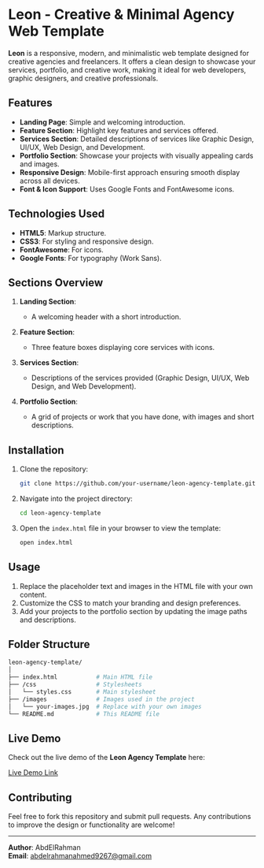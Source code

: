 
# Leon - Creative & Minimal Agency Web Template

**Leon** is a responsive, modern, and minimalistic web template designed for creative agencies and freelancers. It offers a clean design to showcase your services, portfolio, and creative work, making it ideal for web developers, graphic designers, and creative professionals.

## Features

- **Landing Page**: Simple and welcoming introduction.
- **Feature Section**: Highlight key features and services offered.
- **Services Section**: Detailed descriptions of services like Graphic Design, UI/UX, Web Design, and Development.
- **Portfolio Section**: Showcase your projects with visually appealing cards and images.
- **Responsive Design**: Mobile-first approach ensuring smooth display across all devices.
- **Font & Icon Support**: Uses Google Fonts and FontAwesome icons.

## Technologies Used

- **HTML5**: Markup structure.
- **CSS3**: For styling and responsive design.
- **FontAwesome**: For icons.
- **Google Fonts**: For typography (Work Sans).

## Sections Overview

1. **Landing Section**:
    - A welcoming header with a short introduction.
  
2. **Feature Section**:
    - Three feature boxes displaying core services with icons.

3. **Services Section**:
    - Descriptions of the services provided (Graphic Design, UI/UX, Web Design, and Web Development).

4. **Portfolio Section**:
    - A grid of projects or work that you have done, with images and short descriptions.

## Installation

1. Clone the repository:
    ```bash
    git clone https://github.com/your-username/leon-agency-template.git
    ```
2. Navigate into the project directory:
    ```bash
    cd leon-agency-template
    ```
3. Open the `index.html` file in your browser to view the template:
    ```bash
    open index.html
    ```

## Usage

1. Replace the placeholder text and images in the HTML file with your own content.
2. Customize the CSS to match your branding and design preferences.
3. Add your projects to the portfolio section by updating the image paths and descriptions.

## Folder Structure

```bash
leon-agency-template/
│
├── index.html           # Main HTML file
├── /css                 # Stylesheets
│   └── styles.css       # Main stylesheet
├── /images              # Images used in the project
│   └── your-images.jpg  # Replace with your own images
└── README.md            # This README file
```

## Live Demo

Check out the live demo of the **Leon Agency Template** here:

[Live Demo Link](https://abdelrahman9786.github.io/Leon/)

## Contributing

Feel free to fork this repository and submit pull requests. Any contributions to improve the design or functionality are welcome!



---

**Author**: AbdElRahman  
**Email**: abdelrahmanahmed9267@gmail.com
